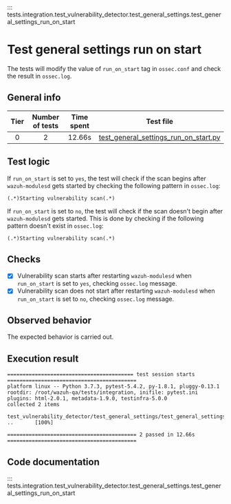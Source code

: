 ::: tests.integration.test_vulnerability_detector.test_general_settings.test_general_settings_run_on_start
# Test general settings run on start

The tests will modify the value of `run_on_start` tag in `ossec.conf` and check the result in `ossec.log`.

## General info

|Tier | Number of tests | Time spent| Test file |
|:--:|:--:|:--:|:--:|
| 0 | 2 | 12.66s | [test_general_settings_run_on_start.py](../../test_general_settings/test_general_settings_run_on_start.py)|

## Test logic

If `run_on_start` is set to `yes`, the test will check if the scan begins after `wazuh-modulesd` gets started by
checking the following pattern in `ossec.log`:

```
(.*)Starting vulnerability scan(.*)
```

If `run_on_start` is set to `no`, the test will check if the scan doesn't begin after `wazuh-modulesd` gets started.
This is done by checking if the following pattern doesn't exist in `ossec.log`:

```
(.*)Starting vulnerability scan(.*)
```

## Checks

- [x] Vulnerability scan starts after restarting `wazuh-modulesd` when `run_on_start` is set to `yes`, checking
`ossec.log` message.
- [x] Vulnerability scan does not start after restarting `wazuh-modulesd` when `run_on_start` is set to `no`, checking
`ossec.log` message.

## Observed behavior

The expected behavior is carried out.

## Execution result

```
========================================= test session starts ==========================================
platform linux -- Python 3.7.3, pytest-5.4.2, py-1.8.1, pluggy-0.13.1
rootdir: /root/wazuh-qa/tests/integration, inifile: pytest.ini
plugins: html-2.0.1, metadata-1.9.0, testinfra-5.0.0
collected 2 items

test_vulnerability_detector/test_general_settings/test_general_settings_run_on_start.py ..       [100%]

========================================== 2 passed in 12.66s ==========================================
```

## Code documentation

::: tests.integration.test_vulnerability_detector.test_general_settings.test_general_settings_run_on_start
